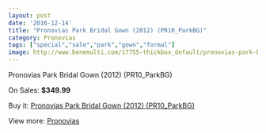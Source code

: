 ```yaml
---
layout: post
date: '2016-12-14'
title: "Pronovias Park Bridal Gown (2012) (PR10_ParkBG)"
category: Pronovias
tags: ["special","sale","park","gown","formal"]
image: http://www.benemulti.com/17755-thickbox_default/pronovias-park-bridal-gown-2012-pr10parkbg.jpg
---
```

Pronovias Park Bridal Gown (2012) (PR10_ParkBG)

On Sales: **$349.99**
<a href="https://www.benemulti.com/en/pronovias/6743-pronovias-park-bridal-gown-2012-pr10parkbg.html"><amp-img layout="responsive" width="600" height="600" src="//www.benemulti.com/17755-thickbox_default/pronovias-park-bridal-gown-2012-pr10parkbg.jpg" alt="Pronovias Park Bridal Gown (2012) (PR10_ParkBG) 0" /></a>
<a href="https://www.benemulti.com/en/pronovias/6743-pronovias-park-bridal-gown-2012-pr10parkbg.html"><amp-img layout="responsive" width="600" height="600" src="//www.benemulti.com/17757-thickbox_default/pronovias-park-bridal-gown-2012-pr10parkbg.jpg" alt="Pronovias Park Bridal Gown (2012) (PR10_ParkBG) 1" /></a>
<a href="https://www.benemulti.com/en/pronovias/6743-pronovias-park-bridal-gown-2012-pr10parkbg.html"><amp-img layout="responsive" width="600" height="600" src="//www.benemulti.com/17756-thickbox_default/pronovias-park-bridal-gown-2012-pr10parkbg.jpg" alt="Pronovias Park Bridal Gown (2012) (PR10_ParkBG) 2" /></a>

Buy it: [Pronovias Park Bridal Gown (2012) (PR10_ParkBG)](https://www.benemulti.com/en/pronovias/6743-pronovias-park-bridal-gown-2012-pr10parkbg.html "Pronovias Park Bridal Gown (2012) (PR10_ParkBG)")

View more: [Pronovias](https://www.benemulti.com/en/55-pronovias "Pronovias")